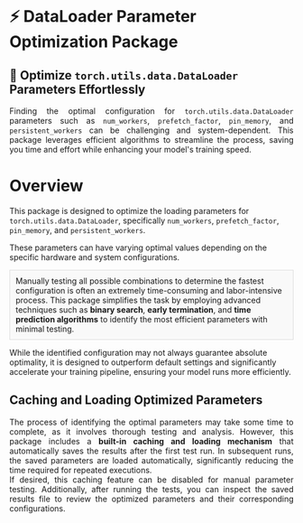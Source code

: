 # ⚡ DataLoader Parameter Optimization Package

## 🚀 Optimize `torch.utils.data.DataLoader` Parameters Effortlessly

<div style="text-align: justify;">
Finding the optimal configuration for <code>torch.utils.data.DataLoader</code> parameters such as <code>num_workers</code>, <code>prefetch_factor</code>, <code>pin_memory</code>, and <code>persistent_workers</code> can be challenging and system-dependent. This package leverages efficient algorithms to streamline the process, saving you time and effort while enhancing your model's training speed.
</div>

# Overview

This package is designed to optimize the loading parameters for 
`torch.utils.data.DataLoader`, specifically `num_workers`, `prefetch_factor`, 
`pin_memory`, and `persistent_workers`.

These parameters can have varying optimal values depending on the specific hardware 
and system configurations.

<div style="background-color:#f9f9f9; padding:10px; border:1px solid #ddd;">
Manually testing all possible combinations to determine the fastest configuration is 
often an extremely time-consuming and labor-intensive process. This package simplifies 
the task by employing advanced techniques such as <strong>binary search</strong>, 
<strong>early termination</strong>, and <strong>time prediction algorithms</strong> to 
identify the most efficient parameters with minimal testing.
</div>

While the identified configuration may not always guarantee absolute optimality, it is 
designed to outperform default settings and significantly accelerate your training 
pipeline, ensuring your model runs more efficiently.

## Caching and Loading Optimized Parameters

<div style="text-align: justify;">
The process of identifying the optimal parameters may take some time to complete, as it involves thorough testing and analysis. However, this package includes a <strong>built-in caching and loading mechanism</strong> that automatically saves the results after the first test run. In subsequent runs, the saved parameters are loaded automatically, significantly reducing the time required for repeated executions.
</div>

<div style="text-align: justify;">
If desired, this caching feature can be disabled for manual parameter testing. Additionally, after running the tests, you can inspect the saved results file to review the optimized parameters and their corresponding configurations.
</div>
